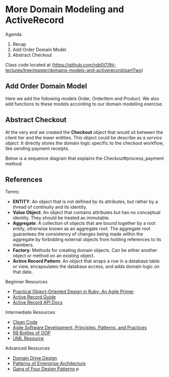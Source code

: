 # More Domain Modeling and ActiveRecord

Agenda

1. Recap
2. Add Order Domain Model
3. Abstract Checkout

Class code located at
(https://github.com/rob0t7/lhl-lectures/tree/master/domains-models-and-activerecord/partTwo)

## Add Order Domain Model

Here we add the following models Order, OrderItem and Product. We also
add functions to these models according to our domain modelling
exercise.

## Abstract Checkout

At the very end we created the **Checkout** object that would sit
between the client tier and the lower entities. This object could be
describe as a *service object*. It directly stores the domain logic
specific to the checkout workflow, like sending payment receipts.

Below is a sequence diagram that explains the Checkout#process_payment
method:


## References

Terms:

* **ENTITY**: An object that is not defined by its attributes, but
  rather by a thread of continuity and its identity.
* **Value Object**: An object that contains attributes but has no
  conceptual identity. They should be treated as immutable.
* **Aggregate**: A collection of objects that are bound together by a
  root entity, otherwise known as an aggregate root. The aggregate
  root guarantees the consistency of changes being made within the
  aggregate by forbidding external objects from holding references to
  its members.
* **Factory**: Methods for creating domain objects. Can be either
another object or method on an existing object.
* **Active Record Pattern**: An object that wraps a row in a database
  table or view, encapsulates the database access, and adds domain
  logic on that data.

Beginner Resources

* [Practical Object-Oriented Design in Ruby: An Agile
  Primer](https://www.amazon.ca/Practical-Object-Oriented-Design-Ruby-Primer/dp/0321721330/ref=sr_1_1?ie=UTF8&qid=1527009549&sr=8-1&keywords=Practical+Object-Oriented+Design+in+Ruby%3A+An+Agile+Primer)
* [Active Record Guide](http://guides.rubyonrails.org/)
* [Active Record API Docs](http://api.rubyonrails.org/)

Intermediate Resources

* [Clean
  Code](https://www.amazon.com/Clean-Code-Handbook-Software-Craftsmanship/dp/0132350882/ref=sr_1_1?s=books&ie=UTF8&qid=1527009602&sr=1-1&keywords=clean+code&dpID=515iEcDr1GL&preST=_SX218_BO1,204,203,200_QL40_&dpSrc=srch)
* [Agile Software Development, Principles, Patterns, and Practices](https://www.amazon.com/Software-Development-Principles-Patterns-Practices/dp/0135974445/ref=asap_bc?ie=UTF8)
* [99 Bottles of OOP](https://sandimetz.dpdcart.com/)
* [UML Resource](https://www.amazon.ca/UML-Distilled-Standard-Modeling-Language/dp/0321193687/ref=sr_1_1?s=books&ie=UTF8&qid=1527009685&sr=1-1&keywords=uml)

Advanced Resources

* [Domain Drive Design](https://www.amazon.ca/Domain-Driven-Design-Tackling-Complexity-Software/dp/0321125215/ref=sr_1_1?s=books&ie=UTF8&qid=1527009704&sr=1-1&keywords=domain+driven+design)
* [Patterns of Enterprise Architecture](https://www.amazon.ca/Patterns-Enterprise-Application-Architecture-Martin/dp/0321127420/ref=sr_1_2?s=books&ie=UTF8&qid=1527009718&sr=1-2&keywords=fowler)
* [Gang of Four Design Patterns](https://www.amazon.ca/Design-Patterns-Elements-Reusable-Object-Oriented/dp/0201633612/ref=sr_1_1?s=books&ie=UTF8&qid=1527009743&sr=1-1&keywords=design+patterns)
p
